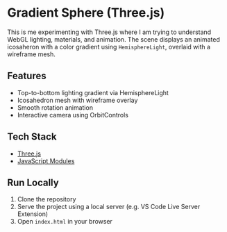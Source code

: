 # Gradient Sphere (Three.js)

This is me experimenting with Three.js where I am trying to understand WebGL lighting, materials, and animation.
The scene displays an animated icosaheron with a color gradient using `HemisphereLight`, overlaid with a wireframe mesh.

## Features

- Top-to-bottom lighting gradient via HemisphereLight
- Icosahedron mesh with wireframe overlay
- Smooth rotation animation
- Interactive camera using OrbitControls

## Tech Stack

- [Three.js](https://threejs.org/)
- [JavaScript Modules](https://developer.mozilla.org/en-US/docs/Web/JavaScript/Guide/Modules)

## Run Locally

1. Clone the repository
2. Serve the project using a local server (e.g. VS Code Live Server Extension)
3. Open `index.html` in your browser
